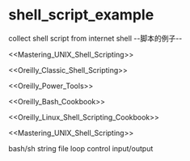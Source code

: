 shell_script_example
====================

collect shell script from internet
shell --脚本的例子-- 

<<Mastering_UNIX_Shell_Scripting>>

<<Oreilly_Classic_Shell_Scripting>>      

<<Oreilly_Power_Tools>>

<<Oreilly_Bash_Cookbook>>   

<<Oreilly_Linux_Shell_Scripting_Cookbook>>

<<Mastering_UNIX_Shell_Scripting>>

bash/sh
string
file
loop
control
input/output

